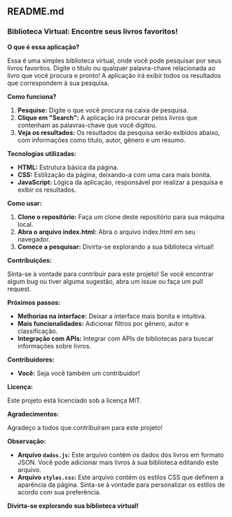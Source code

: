 ## **README.md**

### **Biblioteca Virtual: Encontre seus livros favoritos!** 

**O que é essa aplicação?**

Essa é uma simples biblioteca virtual, onde você pode pesquisar por seus livros favoritos. Digite o título ou qualquer palavra-chave relacionada ao livro que você procura e pronto! A aplicação irá exibir todos os resultados que correspondem à sua pesquisa.

**Como funciona?**

1. **Pesquise:** Digite o que você procura na caixa de pesquisa.
2. **Clique em "Search":** A aplicação irá procurar pelos livros que contenham as palavras-chave que você digitou.
3. **Veja os resultados:** Os resultados da pesquisa serão exibidos abaixo, com informações como título, autor, gênero e um resumo.

**Tecnologias utilizadas:**

* **HTML:** Estrutura básica da página.
* **CSS:** Estilização da página, deixando-a com uma cara mais bonita.
* **JavaScript:** Lógica da aplicação, responsável por realizar a pesquisa e exibir os resultados.

**Como usar:**

1. **Clone o repositório:** Faça um clone deste repositório para sua máquina local.
2. **Abra o arquivo index.html:** Abra o arquivo index.html em seu navegador.
3. **Comece a pesquisar:** Divirta-se explorando a sua biblioteca virtual!

**Contribuições:**

Sinta-se à vontade para contribuir para este projeto! Se você encontrar algum bug ou tiver alguma sugestão, abra um issue ou faça um pull request.

**Próximos passos:**

* **Melhorias na interface:** Deixar a interface mais bonita e intuitiva.
* **Mais funcionalidades:** Adicionar filtros por gênero, autor e classificação.
* **Integração com APIs:** Integrar com APIs de bibliotecas para buscar informações sobre livros.

**Contribuidores:**

* **Você:** Seja você também um contribuidor! 

**Licença:**

Este projeto está licenciado sob a licença MIT.

**Agradecimentos:**

Agradeço a todos que contribuíram para este projeto! 

**Observação:**

* **Arquivo `dados.js`:** Este arquivo contém os dados dos livros em formato JSON. Você pode adicionar mais livros à sua biblioteca editando este arquivo.
* **Arquivo `styles.css`:** Este arquivo contém os estilos CSS que definem a aparência da página. Sinta-se à vontade para personalizar os estilos de acordo com sua preferência.

**Divirta-se explorando sua biblioteca virtual!**
 
